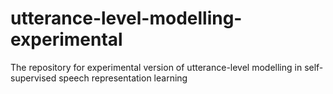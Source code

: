 # utterance-level-modelling-experimental
The repository for experimental version of utterance-level modelling in self-supervised speech representation learning
